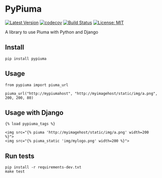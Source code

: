 # PyPiuma

[![Latest Version](https://img.shields.io/pypi/v/pypiuma.svg)](https://pypi.python.org/pypi/pypiuma/)
[![codecov](https://codecov.io/gh/piumaio/pypiuma/branch/master/graph/badge.svg)](https://codecov.io/gh/piumaio/pypiuma)
[![Build Status](https://travis-ci.org/piumaio/pypiuma.svg?branch=master)](https://travis-ci.org/piumaio/pypiuma)
[![License: MIT](https://img.shields.io/badge/License-MIT-blue.svg)](https://github.com/piumaio/pypiuma/blob/master/LICENSE)

A library to use Piuma with Python and Django

## Install

    pip install pypiuma

## Usage

    from pypiuma import piuma_url

    piuma_url("http://mypiumahost", "http://myimagehost/static/img/a.png", 200, 200, 80)

## Usage with Django

    {% load pypiuma_tags %}

    <img src="{% piuma 'http://myimagehost/static/img/a.png' width=200 %}">
    <img src="{% piuma_static 'img/mylogo.png' width=200 %}">

## Run tests

    pip install -r requirements-dev.txt
    make test
